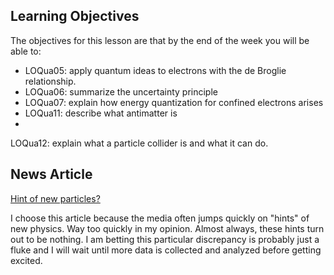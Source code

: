 ## Learning Objectives

The objectives for this lesson are that by the end of the week you will be able to:

* LOQua05: apply quantum ideas to electrons with the de Broglie relationship. 
* LOQua06: summarize the uncertainty principle 
* LOQua07: explain how energy quantization for confined electrons arises
* LOQua11: describe what antimatter is
* LOQua12: explain what a particle collider is and what it can do.


## News Article

<a href="https://www.nature.com/news/physicists-excited-by-latest-lhc-anomaly-1.21865" target="_blank">Hint of new particles?</a>

I choose this article because the media often jumps quickly on "hints" of new physics. Way too quickly in my opinion. Almost always, these hints turn out to be nothing. I am betting this particular discrepancy is probably just a fluke and I will wait until more data is collected and analyzed before getting excited. 